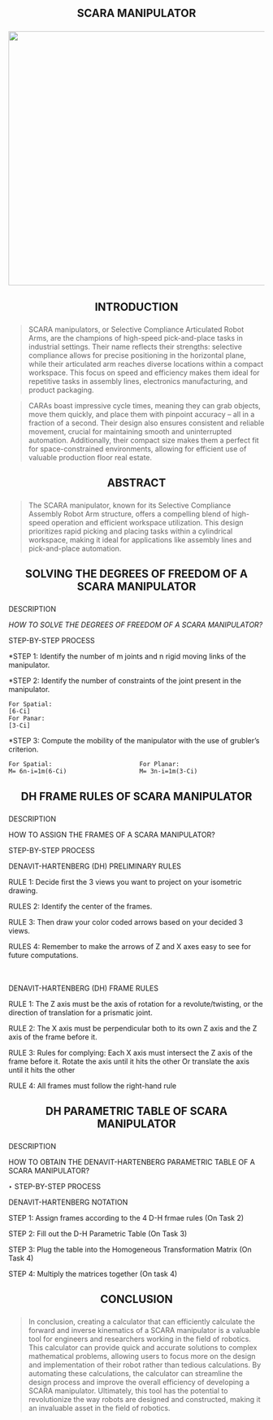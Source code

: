 <h2 align= center> 
SCARA MANIPULATOR


###

<p align="center">  
<img width="600" height="500" src="https://github.com/kimchisteww/Robotics2_FK-IK_Group14_SCARA_2024/assets/157762869/76a4d609-c8b1-4926-ab53-be6296825689"/>


<h2 align= center> INTRODUCTION

  
###


>SCARA manipulators, or Selective Compliance Articulated Robot Arms, are the champions of high-speed pick-and-place tasks in industrial settings. Their name reflects their strengths: selective compliance allows for precise positioning in the horizontal plane, while their articulated arm reaches diverse locations within a compact workspace. This focus on speed and efficiency makes them ideal for repetitive tasks in assembly lines, electronics manufacturing, and product packaging.

>CARAs boast impressive cycle times, meaning they can grab objects, move them quickly, and place them with pinpoint accuracy – all in a fraction of a second. Their design also ensures consistent and reliable movement, crucial for maintaining smooth and uninterrupted automation. Additionally, their compact size makes them a perfect fit for space-constrained environments, allowing for efficient use of valuable production floor real estate.

<h2 align= center> ABSTRACT


###

>The SCARA manipulator, known for its Selective Compliance Assembly Robot Arm structure, offers a compelling blend of high-speed operation and efficient workspace utilization. This design prioritizes rapid picking and placing tasks within a cylindrical workspace, making it ideal for applications like assembly lines and pick-and-place automation.

<h2 align= center>
SOLVING THE DEGREES OF FREEDOM OF A SCARA MANIPULATOR

###

DESCRIPTION

*HOW TO SOLVE THE DEGREES OF FREEDOM OF A SCARA MANIPULATOR?*


STEP-BY-STEP PROCESS



*STEP 1: Identify the number of m joints and n rigid moving links of the manipulator.

*STEP 2: Identify the number of constraints of the joint present in the manipulator.

	For Spatial:						
	[6-Ci]							
 	For Panar:
	[3-Ci]							
*STEP 3: Compute the mobility of the manipulator with the use of grubler’s criterion.

	For Spatial:						For Planar:
	M= 6n-i=1m(6-Ci)					M= 3n-i=1m(3-Ci)

<h2 align= center>
 DH FRAME RULES OF SCARA MANIPULATOR

###
DESCRIPTION

HOW TO ASSIGN THE FRAMES OF A SCARA MANIPULATOR?



STEP-BY-STEP PROCESS

DENAVIT-HARTENBERG (DH) PRELIMINARY RULES

RULE 1: Decide first the 3 views you want to project on your isometric drawing.

RULES 2: Identify the center of the frames.

RULE 3: Then draw your color coded arrows based on your decided 3 views.

RULES 4: Remember to make the arrows of Z and X axes easy to see for future computations.

ㅤ ㅤ

DENAVIT-HARTENBERG (DH) FRAME RULES

RULE 1: The Z axis must be the axis of rotation for a revolute/twisting, or the direction of translation for a prismatic joint.

RULE 2: The X axis must be perpendicular both to its own Z axis and the Z axis of the frame before it.

RULE 3: Rules for complying: Each X axis must intersect the Z axis of the frame before it. Rotate the axis until it hits the other Or translate the axis until it hits the other

RULE 4: All frames must follow the right-hand rule


<h2 align= center>
DH PARAMETRIC TABLE OF SCARA MANIPULATOR



###
DESCRIPTION

HOW TO OBTAIN THE DENAVIT-HARTENBERG PARAMETRIC TABLE OF A SCARA MANIPULATOR?


‣ STEP-BY-STEP PROCESS

DENAVIT-HARTENBERG NOTATION

STEP 1: Assign frames according to the 4 D-H frmae rules (On Task 2)

STEP 2: Fill out the D-H Parametric Table (On Task 3)

STEP 3: Plug the table into the Homogeneous Transformation Matrix (On Task 4)

STEP 4: Multiply the matrices together (On task 4)


<h2 align= center> CONCLUSION


###

>In conclusion, creating a calculator that can efficiently calculate the forward and inverse kinematics of a SCARA manipulator is a valuable tool for engineers and researchers working in the field of robotics. This calculator can provide quick and accurate solutions to complex mathematical problems, allowing users to focus more on the design and implementation of their robot rather than tedious calculations. By automating these calculations, the calculator can streamline the design process and improve the overall efficiency of developing a SCARA manipulator. Ultimately, this tool has the potential to revolutionize the way robots are designed and constructed, making it an invaluable asset in the field of robotics.
